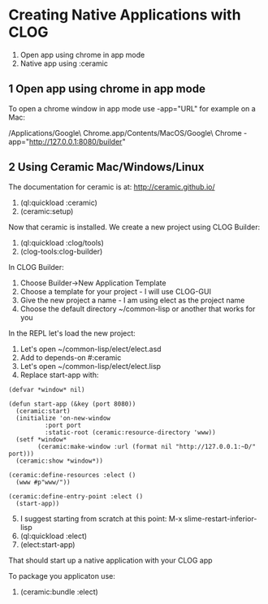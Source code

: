 
# Creating Native Applications with CLOG

1. Open app using chrome in app mode
2. Native app using :ceramic

## 1 Open app using chrome in app mode

To open a chrome window in app mode use -app="URL" for example on a Mac:

/Applications/Google\ Chrome.app/Contents/MacOS/Google\ Chrome -app="http://127.0.0.1:8080/builder"

## 2 Using Ceramic Mac/Windows/Linux

The documentation for ceramic is at:
http://ceramic.github.io/

1. (ql:quickload :ceramic)
2. (ceramic:setup)

Now that ceramic is installed. We create a new project using CLOG Builder:

1. (ql:quickload :clog/tools)
2. (clog-tools:clog-builder)

In CLOG Builder:

1. Choose Builder->New Application Template
2. Choose a template for your project - I will use CLOG-GUI
3. Give the new project a name - I am using elect as the project name
4. Choose the default directory ~/common-lisp or another that works for you

In the REPL let's load the new project:

1. Let's open ~/common-lisp/elect/elect.asd
2. Add to depends-on #:ceramic
3. Let's open ~/common-lisp/elect/elect.lisp
4. Replace start-app with:

```
(defvar *window* nil)

(defun start-app (&key (port 8080))
  (ceramic:start)
  (initialize 'on-new-window
	      :port port
	      :static-root (ceramic:resource-directory 'www))
  (setf *window*
        (ceramic:make-window :url (format nil "http://127.0.0.1:~D/" port)))
  (ceramic:show *window*))

(ceramic:define-resources :elect ()
  (www #p"www/"))
  
(ceramic:define-entry-point :elect ()
  (start-app))
```

5. I suggest starting from scratch at this point: M-x slime-restart-inferior-lisp
6. (ql:quickload :elect)
7. (elect:start-app)

That should start up a native application with your CLOG app

To package you applicaton use:

1. (ceramic:bundle :elect)

